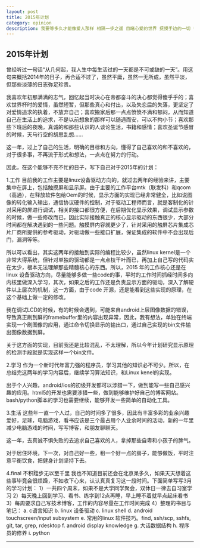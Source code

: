 ```yaml
---
layout: post
title: 2015年计划
category: opinion
description: 我要等多久才能像爱人那样 相隔一步之遥 目睹心爱的世界 抚摸手边的一切 让他们惊觉和惘然 ---选自《春天的书房》
---
```


## 2015年计划

曾经听过一句话“从几何起，我人生中每生活过的一天都是不可或缺的一天”。用这句来概括2014年的日子，再合适不过了，虽然平庸，虽然一无所成，虽然平淡，但那些淡薄的日志弥足珍贵。

我喜欢年初那满满的志气，回忆起当时决心在帝都奋斗的决心都觉得傻乎乎的；喜欢世界杯时的爱情，虽然短暂，但那些真心和付出，以及失恋后的失落，更坚定了对爱情追求的执着，不放弃自己；喜欢搬家后那一点点愤愤不满和郁闷，从而知道自己在生活上的追求，不是以前想象的那样可以随遇而安，可以不拘小节；喜欢那些下班后的夜晚，真诚的和那些认识的人谈论生活，书籍和感情；喜欢圣诞节感冒的时候，天马行空的胡思乱想……

这一年，过上了自己的生活，明确的目标和方向，懂得了自己喜欢的和不喜欢的，对于很多事，不再流于形式和想法，一点点在努力的行动。

因此，在这个能够不充不忙的日子，写下自己对于2015年的计划：


1.工作
目前我的工作主要是linux设备驱动方向的，就过去两年的经验来讲，主要集中在屏上，包括触摸屏和显示屏。由于主要的工作平台mtk（联发科）和qcom（高通），在释放软件包给Oem的时候，显示方面的实现已经非常健全，比如说图像的转化输入输出，通信协议硬件的控制，对于驱动工程师而言，就是客制化的针对采用的屏进行调试，相关的接口都很方便，在后期优化显示效果，调试显示参数的时候，做一些修改而已，因此实际接触真正的核心显示驱动的东西很少，大部分时间都在解决遇到的一些问题。触摸屏内容就更少了，针对采用的触屏芯片集成芯片厂商所提供的参考驱动，对驱动做一些接口扩展，保证集成的软件中不会出现后门，漏洞等等。

所以可以看出，其实这两年的接触到实际的编程比较少，虽然linux kernel是一个非常大得系统，但针对单独的驱动都是一点点枝干叶而已，再加上自己写的代码实在太少，根本无法理解那些精髓核心的东西。所以，2015 年的工作核心还是在linux 设备驱动方向，尽量能够多做一些code的事，平时的工作时间抓经时间多向内核里做深入学习，其次，如果之后的工作还是负责显示方面的驱动，深入了解硬件以上层次的机制，这一方面，由于code 开源，还是能看到这些实现的原理，在这个基础上做一定的修改。

我在调试LCD的时候，有的时候会遇到，可能来自android上层图像数据的错误，导致真正刷到屏的framebuffer里的内容出现异常，因此，我有想法，单独在终端实现一个刷图像的应用，通过命令切换显示的输出口，通过自己实现的bin文件输出图像数据到屏。

关于这方面的实现，目前我还是比较混乱，不太理解，所以今年计划研究显示原理的检测手段就是实现这样一个bin文件。

2.学习
作为一个新时代年富力强的程序员，学习其他的知识必不可少。所以，在总结完这两年的学习内容后，继续学习算法知识，和Linux kenel的实现。

出于个人兴趣，android/ios的初级开发都可以涉猎一下，做到能写一些自己感兴趣的应用。html5的开发也需要涉猎一些，做到能够维护好自己的博客网站。bash/python脚本的学习也需要继续，能够开发一些简单的自动化工具。

3.生活
这些年一直一个人过，自己的时间多了很多，因此有丰富多彩的业余兴趣爱好，足球，电脑游戏，看书应该是三个最占用个人业余时间的活动，新的一年里减少电脑游戏的时间，写写博客，和朋友聊聊天。

这一年，去真诚不惧失败的去追求自己喜欢的人，拿掉那些自卑和小孩子的脾气。

对于居住环境，下一次，对自己好一些，租一个好一点的房子，能够做饭，平时注意平衡饮食，把健身计划坚持下去。


4.final
不积跬步无以至千里
我也不知道目前还会在北京呆多久，如果天天想着这些事毕竟会很烦躁，不如收下心来，认认真真复习这一段时间。下面简单写写3月的学习计划：
1）一共四个周末，如果不是大学同学聚会，双休日一律去自习室学习
2）每天晚上回到学习、看书、练字到12点再睡，早上睡不着就早点起床看书
3）每周要求自己写技术博客，工作的内容尽量在工作时间完成
4）整理的书目与笔记：
a. c语言知识 
b. linux 设备驱动
c. linux shell
d. android touchscreen/input subsystem
e. 常用的linux 软件技巧。find, ssh/scp, sshfs, git, tar, grep, rdesktop
f. android display knowledge
g. 大话数据结构
h. 程序员的修养
i. python









---
[Yunzhi]:    http://yunzhi.github.io  "Yunzhi"
